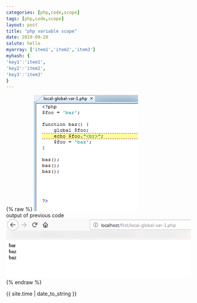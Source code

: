 ```yaml
---
categories: [php,code,scope]
tags: [php,code,scope]
layout: post
title: "php variable scope"
date: 2019-09-28
salute: hello
myarray: ['item1','item2','item3']
myhash: {
'key1':'item1',
'key2':'item2',
'key3':'item3'
}
---
```

{% raw %}
<img src="https://github.com/joekingTheThird3/joekingTheThird3.github.io/blob/master/assets/28-09-2019-0375.png?raw=true">
<br>
output of previous code
<br>
<img src="https://raw.githubusercontent.com/joekingTheThird3/joekingTheThird3.github.io/master/assets/28-09-2019-0374.png?raw=true">
{% endraw %}







{{ site.time | date_to_string }}
